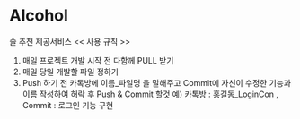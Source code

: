 # Alcohol
술 추천 제공서비스
<< 사용 규칙 >>
1. 매일 프로젝트 개발 시작 전 다함께 PULL 받기
2. 매일 당일 개발할 파일 정하기
3. Push 하기 전 카톡방에 이름_파일명 을 말해주고
  Commit에 자신이 수정한 기능과 이름 작성하여 허락 후 Push & Commit 할것
  예) 카톡방 : 홍길동_LoginCon   ,  Commit : 로그인 기능 구현
